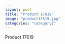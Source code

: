 ```yaml
---
layout: post
title: "Product 17619"
image: "product17619.jpg"
categories: "category1"
---
```

Product 17619
